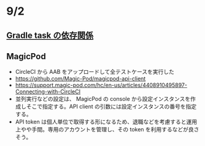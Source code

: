 # 9/2
## [Gradle task の依存関係](https://qiita.com/opengl-8080/items/c482998fa15ce738e2ba#%E3%82%BF%E3%82%B9%E3%82%AF%E3%81%AE%E4%BE%9D%E5%AD%98%E9%96%A2%E4%BF%82%E3%82%92%E5%AE%9A%E7%BE%A9%E3%81%99%E3%82%8B)

## MagicPod
- CircleCI から AAB をアップロードして全テストケースを実行した
- https://github.com/Magic-Pod/magicpod-api-client
- https://support.magic-pod.com/hc/en-us/articles/4408910495897-Connecting-with-CircleCI
- 並列実行などの設定は、 MagicPod の console から設定インスタンスを作成しそこで指定する。API client の引数には設定インスタンスの番号を指定する。
- API token は個人単位で取得する形になるため、退職などを考慮すると運用上やや手間。専用のアカウントを管理し、その token を利用するなどが良さそう。